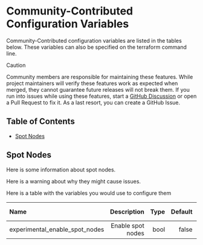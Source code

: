 # Community-Contributed Configuration Variables

Community-Contributed configuration variables are listed in the tables below. These variables can also be specified on the terraform command line.

> [!CAUTION]
> Community members are responsible for maintaining these features. While project maintainers will verify these features work as expected when merged, they cannot guarantee future releases will not break them. If you run into issues while using these features, start a [GitHub Discussion](https://github.com/sassoftware/viya4-iac-azure/discussions) or open a Pull Request to fix it. As a last resort, you can create a GitHub Issue.

## Table of Contents

* [Spot Nodes](#spot_nodes)

<a name="spot_nodes"></a>
## Spot Nodes

Here is some information about spot nodes.

Here is a warning about why they might cause issues.

Here is a table with the variables you would use to configure them

| Name | Description | Type | Default | Release Added | Notes |
| :--- | ---: | ---: | ---: | ---: | ---: |
| experimental_enable_spot_nodes | Enable spot nodes | bool | false | 10.3.0 | |
